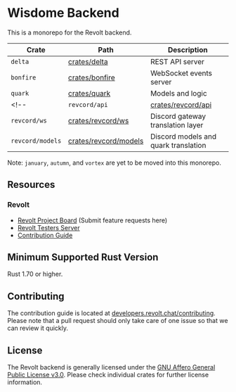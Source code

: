 # Wisdome Backend

This is a monorepo for the Revolt backend.

| Crate            | Path                                           | Description                          |
| ---------------- | ---------------------------------------------- | ------------------------------------ |
| `delta`          | [crates/delta](crates/delta)                   | REST API server                      |
| `bonfire`        | [crates/bonfire](crates/bonfire)               | WebSocket events server              |
| `quark`          | [crates/quark](crates/quark)                   | Models and logic                     |
<!--| `revcord/api`    | [crates/revcord/api](crates/revcord/api)       | Discord REST translation layer       |
| `revcord/ws`     | [crates/revcord/ws](crates/revcord/ws)         | Discord gateway translation layer    |
| `revcord/models` | [crates/revcord/models](crates/revcord/models) | Discord models and quark translation |-->

Note: `january`, `autumn`, and `vortex` are yet to be moved into this monorepo.

## Resources

### Revolt

- [Revolt Project Board](https://github.com/revoltchat/revolt/discussions) (Submit feature requests here)
- [Revolt Testers Server](https://app.revolt.chat/invite/Testers)
- [Contribution Guide](https://developers.revolt.chat/contributing)

## Minimum Supported Rust Version

Rust 1.70 or higher.

## Contributing

The contribution guide is located at [developers.revolt.chat/contributing](https://developers.revolt.chat/contributing).
Please note that a pull request should only take care of one issue so that we can review it quickly.

## License

The Revolt backend is generally licensed under the [GNU Affero General Public License v3.0](https://github.com/revoltchat/backend/blob/master/LICENSE). Please check individual crates for further license information.
